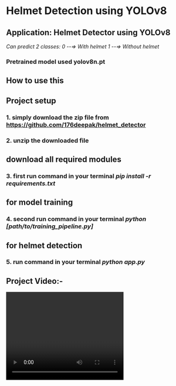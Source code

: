 # Helmet Detection using YOLOv8 

## Application: Helmet Detector using YOLOv8 

*Can predict 2 classes:*
    *0 --=> With helmet*
    *1 --=> Without helmet*

### Pretrained model used yolov8n.pt


## How to use this

## Project setup
### 1. simply download the zip file from https://github.com/176deepak/helmet_detector
### 2. unzip the downloaded file

## download all required modules 
### 3. first run command in your terminal *pip install -r requirements.txt*

## for model training
### 4. second run command in your terminal *python [path/to/training_pipeline.py]*

## for helmet detection
### 5. run command in your terminal *python app.py*

## Project Video:- 
<video width="320" height="240" controls>
  
  <iframe width="560" height="315" src="https://www.youtube-nocookie.com/embed/x7b22l8PqM0?si=MSWQ1L7G-Iyy8v6B" title="YouTube video player" frameborder="0" allow="accelerometer; autoplay; clipboard-write; encrypted-media; gyroscope; picture-in-picture; web-share" allowfullscreen></iframe>

</video>

